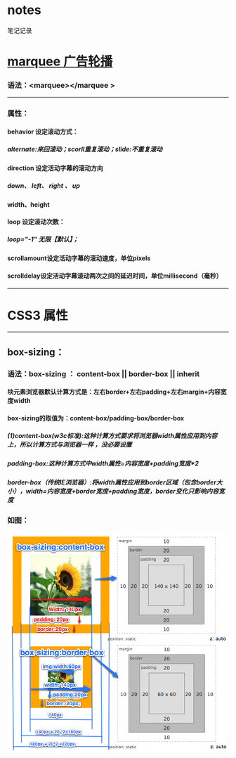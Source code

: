 # notes
笔记记录
<h1><a href="marquee.html">marquee 广告轮播</a></h1>
<h3>语法：&lt;marquee&gt;&lt;/marquee &gt;</h3>
<hr/>
<h3>属性：</h3>
<h4>behavior 设定滚动方式：</h4>
<h5>alternate:来回滚动；scorll重复滚动；slide:不重复滚动</h5>
<h4>direction 设定活动字幕的滚动方向</h4>
<h5>down、 left、 right 、 up</h5>
<h4>width、height</h4>
<h4>loop 设定滚动次数：</h4>
<h5>loop="-1" 无限【默认】；</h5>
<h4>scrollamount设定活动字幕的滚动速度，单位pixels</h4>
<h4>scrolldelay设定活动字幕滚动两次之间的延迟时间，单位millisecond（毫秒）</h4>
<hr/>
<h1>CSS3 属性</h1>
<hr/>
<h2>box-sizing：</h2>
<h3>语法：box-sizing ： content-box || border-box || inherit</h3>
<h4>块元素浏览器默认计算方式是：左右border+左右padding+左右margin+内容宽度width</h4>
<h4>box-sizing的取值为：content-box/padding-box/border-box</h4>
<h5>(1)content-box(w3c标准):这种计算方式要求将浏览器width属性应用到内容上，所以计算方式与浏览器一样 ，没必要设置</h5>
<h5>padding-box:这种计算方式中width属性=内容宽度+padding宽度*2 </h5>
<h5>border-box（传统IE浏览器）:将width属性应用到border区域（包含border大小），width=内容宽度+border宽度+padding宽度，border变化只影响内容宽度</h5>
<h3>如图：</h3>
<img src="img/box-sizing-img-box.png" height="499" width="499" alt="content-box与border-box 对比">